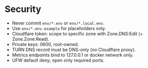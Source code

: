 # Security

- Never commit `env/*.env` or `env/*.local.env`.
- Use `env/*.env.example` for placeholders only.
- Cloudflare token: scope to specific zone with Zone.DNS:Edit (+ Zone.Zone:Read).
- Private keys: 0600, root-owned.
- TURN DNS record must be DNS-only (no Cloudflare proxy).
- Metrics endpoints bind to 127.0.0.1 or docker network only.
- UFW default deny; open only required ports.

